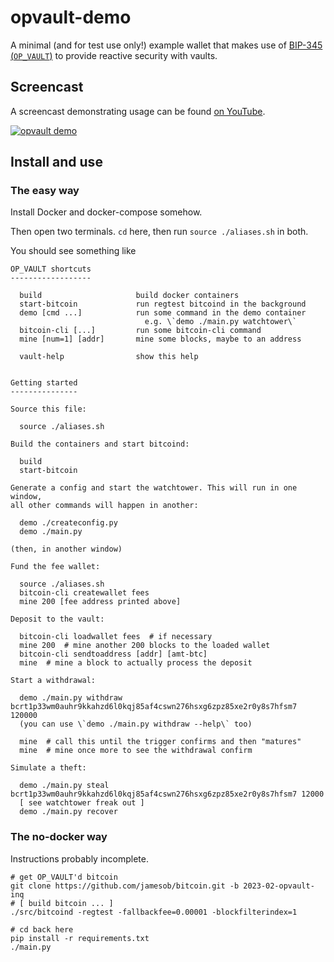 # opvault-demo

A minimal (and for test use only!) example wallet that makes use of 
[BIP-345 (`OP_VAULT`)](https://bip345.com) to provide reactive security with
vaults.

## Screencast

A screencast demonstrating usage can be found [on YouTube](https://www.youtube.com/watch?v=7Zwm5iHFyBQ).

[![opvault demo](https://img.youtube.com/vi/7Zwm5iHFyBQ/0.jpg)](https://www.youtube.com/watch?v=7Zwm5iHFyBQ)


## Install and use

### The easy way

Install Docker and docker-compose somehow.

Then open two terminals. `cd` here, then run `source ./aliases.sh` in both.

You should see something like

```shell
OP_VAULT shortcuts
------------------

  build                     build docker containers
  start-bitcoin             run regtest bitcoind in the background
  demo [cmd ...]            run some command in the demo container
                              e.g. \`demo ./main.py watchtower\`
  bitcoin-cli [...]         run some bitcoin-cli command
  mine [num=1] [addr]       mine some blocks, maybe to an address

  vault-help                show this help


Getting started
---------------

Source this file:

  source ./aliases.sh

Build the containers and start bitcoind:

  build
  start-bitcoin

Generate a config and start the watchtower. This will run in one window, 
all other commands will happen in another:
  
  demo ./createconfig.py
  demo ./main.py

(then, in another window)

Fund the fee wallet:

  source ./aliases.sh
  bitcoin-cli createwallet fees
  mine 200 [fee address printed above]

Deposit to the vault:
  
  bitcoin-cli loadwallet fees  # if necessary
  mine 200  # mine another 200 blocks to the loaded wallet
  bitcoin-cli sendtoaddress [addr] [amt-btc]
  mine  # mine a block to actually process the deposit

Start a withdrawal:

  demo ./main.py withdraw bcrt1p33wm0auhr9kkahzd6l0kqj85af4cswn276hsxg6zpz85xe2r0y8s7hfsm7 120000
  (you can use \`demo ./main.py withdraw --help\` too)

  mine  # call this until the trigger confirms and then "matures"
  mine  # mine once more to see the withdrawal confirm

Simulate a theft:

  demo ./main.py steal bcrt1p33wm0auhr9kkahzd6l0kqj85af4cswn276hsxg6zpz85xe2r0y8s7hfsm7 12000
  [ see watchtower freak out ]
  demo ./main.py recover

```

### The no-docker way

Instructions probably incomplete.

```shell
# get OP_VAULT'd bitcoin
git clone https://github.com/jamesob/bitcoin.git -b 2023-02-opvault-inq
# [ build bitcoin ... ]
./src/bitcoind -regtest -fallbackfee=0.00001 -blockfilterindex=1

# cd back here
pip install -r requirements.txt
./main.py
```
